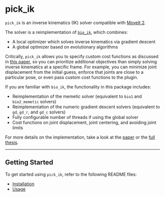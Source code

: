 # pick_ik

`pick_ik` is an inverse kinematics (IK) solver compatible with [MoveIt 2](https://github.com/ros-planning/moveit2).

The solver is a reimplementation of [`bio_ik`](https://github.com/TAMS-Group/bio_ik), which combines:
* A local optimizer which solves inverse kinematics via gradient descent
* A global optimizer based on evolutionary algorithms

Critically, `pick_ik` allows you to specify custom cost functions as discussed in  [this paper](https://ieeexplore.ieee.org/document/8460799), so you can prioritize additional objectives than simply solving inverse kinematics at a specific frame. For example, you can minimize joint displacement from the initial guess, enforce that joints are close to a particular pose, or even pass custom cost functions to the plugin.

If you are familiar with `bio_ik`, the functionality in this package includes:
* Reimplementation of the memetic solver (equivalent to `bio1` and `bio2_memetic` solvers)
* Reimplementation of the numeric gradient descent solvers (equivalent to `gd`, `gd_r`, and `gd_c` solvers)
* Fully configurable number of threads if using the global solver
* Cost functions on joint displacement, joint centering, and avoiding joint limits

For more details on the implementation, take a look at the [paper](https://ieeexplore.ieee.org/document/8449979) or the [full thesis](https://d-nb.info/1221720910/34).

---

## Getting Started

To get started using `pick_ik`, refer to the following README files:

* [Installation](doc/INSTALL.md)
* [Usage](doc/USAGE.md)
